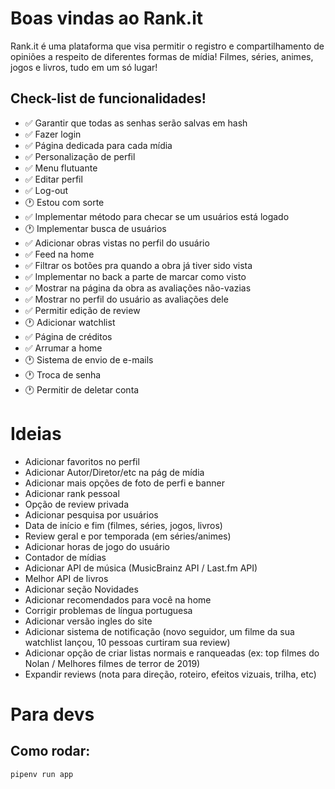 # Boas vindas ao Rank.it

Rank.it é uma plataforma que visa permitir o registro e compartilhamento de opiniões a respeito de diferentes formas de mídia! Filmes, séries, animes, jogos e livros, tudo em um só lugar!


## Check-list de funcionalidades!

- ✅ Garantir que todas as senhas serão salvas em hash
- ✅ Fazer login
- ✅ Página dedicada para cada mídia
- ✅ Personalização de perfil
- ✅ Menu flutuante
- ✅ Editar perfil
- ✅ Log-out
- 🕐 Estou com sorte
- ✅ Implementar método para checar se um usuários está logado
- 🕐 Implementar busca de usuários
- ✅ Adicionar obras vistas no perfil do usuário
- ✅ Feed na home
- ✅ Filtrar os botões pra quando a obra já tiver sido vista
- ✅ Implementar no back a parte de marcar como visto
- ✅ Mostrar na página da obra as avaliações não-vazias
- ✅ Mostrar no perfil do usuário as avaliações dele
- ✅ Permitir edição de review
- 🕐 Adicionar watchlist
- ✅ Página de créditos
- ✅ Arrumar a home
- 🕐 Sistema de envio de e-mails
- 🕐 Troca de senha
- 🕐 Permitir de deletar conta

# Ideias
- Adicionar favoritos no perfil
- Adicionar Autor/Diretor/etc na pág de mídia
- Adicionar mais opções de foto de perfi e banner
- Adicionar rank pessoal
- Opção de review privada
- Adicionar pesquisa por usuários
- Data de início e fim (filmes, séries, jogos, livros)
- Review geral e por temporada (em séries/animes)
- Adicionar horas de jogo do usuário
- Contador de mídias
- Adicionar API de música (MusicBrainz API / Last.fm API)
- Melhor API de livros
- Adicionar seção Novidades
- Adicionar recomendados para você na home
- Corrigir problemas de língua portuguesa
- Adicionar versão ingles do site
- Adicionar sistema de notificação (novo seguidor, um filme da sua watchlist lançou, 10 pessoas curtiram sua review)
- Adicionar opção de criar listas normais e ranqueadas (ex: top filmes do Nolan / Melhores filmes de terror de 2019)
- Expandir reviews (nota para direção, roteiro, efeitos vizuais, trilha, etc)

# Para devs

## Como rodar:

```shell
pipenv run app
```
